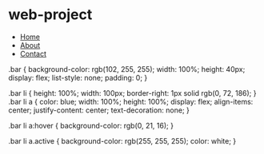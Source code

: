 # web-project
<head>

  
</head>
<body>
<div class="container">
  <nav>
  <ul class="bar">
    <li><a href="#"class="active">Home</a></li>
    <li><a href="#"class="active">About</a></li>
    <li><a href="#" class="active">Contact</a></li>
  </ul>
  </nav>
</div>
  .bar {
  background-color: rgb(102, 255, 255);
  width: 100%;
  height: 40px;
  display: flex;
  list-style: none;
  padding: 0;
}

.bar li {
  height: 100%;
  width: 100px;
  border-right: 1px solid rgb(0, 72, 186);
}
.bar li a {
  color: blue;
  width: 100%;
  height: 100%;
  display: flex;
  align-items: center;
  justify-content: center;
  text-decoration: none;
}

.bar li a:hover {
  background-color: rgb(0, 21, 16);
}

.bar li a.active {
  background-color: rgb(255, 255, 255);
  color: white;
}

</body>
